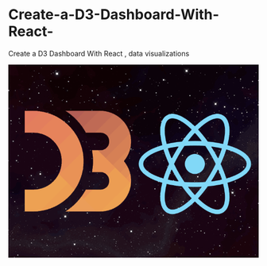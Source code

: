 # Create-a-D3-Dashboard-With-React-
Create a D3 Dashboard With React , data visualizations

![Drag Racing](https://raw.githubusercontent.com/Nawaf-Almansour/Create-a-D3-Dashboard-With-React-/master/imag/D3WithReact.png)


